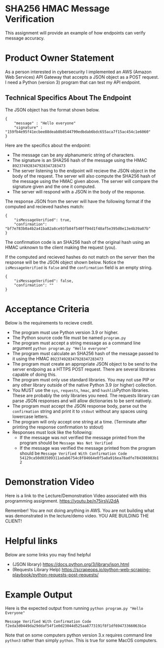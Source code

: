 # SHA256 HMAC Message Verification

This assignment will provide an example of how endpoints can verify message accuracy.

# Product Owner Statement

As a person interested in cybersecurity I implemented an AWS (Amazon Web Services) API Gateway that accepts a JSON object as a POST request.  I need a Python (version 3) program that can test my API endpoint.

## Technical Specifics About The Endpoint


The JSON object has the format shown below.
```
{
    "message" : "Hello everyone"
    "signature" : "159fb4e95f41ecbee88deab8b8544799edbdab6bdc655aca7f15ac454c1e6060"
}
```
Here are the specifics about the endpoint:

-  The message can be any alphanumeric string of characters.
-  The signature is an SHA256 hash of the message using the HMAC ```892374928347928347283473```
-  The server listening to the endpoint will recieve the JSON object in the body of the request. The server will also compute the SHA256 hash of the message using the HMAC given above.  The server will compare the signature given and the one it computed.
-   The server will respond with a JSON in the body of the response.

The response JSON from the server will have the following format if the computed and recieved hashes match:
```
{
    "isMessageVerified": true,
    "confirmation": "bf7e783b0a4b2a41ba82a8ce93fb84f540ff94d1f48af5e395d0e13e4b39a07b"
}
```
The confirmation code is an SHA256 hash of the original hash using an HMAC unknown to the client making the request (you).

If the computed and recieved hashes do not match on the server then the response will be the JSON object shown below. Notice the ```isMessageVerified``` is ```false``` and the ```confirmation``` field is an empty string.
```
{
    "isMessageVerified": false,
    "confirmation": ""
}
```

# Acceptance Criteria

Below is the requirements to recieve credit.

- The program must use Python version 3.9 or higher.
- The Python source code file must be named ```program.py```
- The program must accept a string message as a command line argument ```python program.py "Hello everyone"```
- The program must calculate an SHA256 hash of the message passed to it using the HMAC ```892374928347928347283473```
- The program must create an appropriate JSON object to be send to the server endpoing as a HTTPS POST request. There are several libraries capable of doing this.
- The program must only use standard libraries.  You may not use PIP or any other library outside of the native Python 3.9 (or higher) collection. 
- You MUST use the ```sys```, ```requests```, ```hmac```, and ```hashlib```Python libraries.  These are probably the only libraries you need. The requests library can parse JSON responses and will allow dictionaries to be sent natively.
- The program must accept the JSON response body, parse out the ```confirmation``` string and print it to ```stdout``` without any spaces using lowercase letters.
- The program will only accept one string at a time.  (Terminate after printing the response confirmation to stdout)
- Responses must look like the following:
    - If the message was not verified the message printed from the program should be ```Message Was Not Verified```
    - If the message was verified the message printed from the program should be ```Message Verified With Confirmation Code 54129ca50d03509311adab6754c8f84664e0f5a8a916ea78adfe784386983b12```

# Demonstration Video
Here is a link to the Lecture/Demonstration Video associated with this programming assignment.
https://youtu.be/n75irsVJ2dA

Remember!  You are not doing anything in AWS.  You are not building what was demonstrated in the lecture/demo video.  YOU ARE BUILDING THE CLIENT!

# Helpful links
Below are some links you may find helpful

-  (JSON library) https://docs.python.org/3/library/json.html
-  (Requests Library Help) https://scrapeops.io/python-web-scraping-playbook/python-requests-post-requests/


# Example Output
Here is the expected output from running  ```python program.py "Hello Everyone"```
```
Message Verified With Confirmation Code f2eda3d0449da29ddaf54f1e0d23044d525aa8773191f8f1df69473366063b1e
```
Note that on some computers python version 3.x requires command line  ```python3``` rather than simply ```python```.  This is true for some MacOS computers.